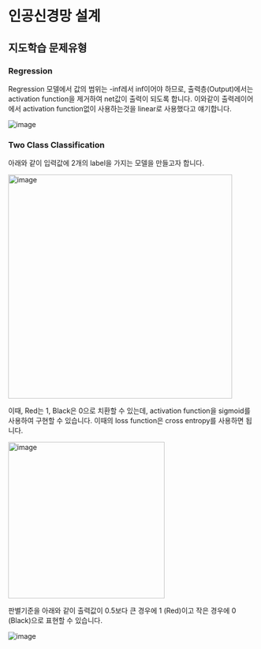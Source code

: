 # 인공신경망 설계

## 지도학습 문제유형 

### Regression

Regression 모델에서 값의 범위는 -inf레서 inf이어야 하므로, 출력층(Output)에서는 activation function을 제거하여 net값이 출력이 되도록 합니다. 이와같이 출력레이어에서 activation function없이 사용하는것을 linear로 사용했다고 얘기합니다. 

![image](https://user-images.githubusercontent.com/52392004/187060927-41d2dc0e-fc4d-4e91-b975-9648ae5c9328.png)

### Two Class Classification

아래와 같이 입력값에 2개의 label을 가지는 모델을 만들고자 합니다. 

<img width="454" alt="image" src="https://user-images.githubusercontent.com/52392004/187060971-1e7f7a6b-2a58-45b9-ae1d-3091c97a7832.png">

이때, Red는 1, Black은 0으로 치환할 수 있는데, activation function을 sigmoid를 사용하여 구현할 수 있습니다. 이때의 loss function은 cross entropy를 사용하면 됩니다. 

<img width="317" alt="image" src="https://user-images.githubusercontent.com/52392004/187061056-2fb47fbe-0865-45ec-8884-5f5123feb154.png">

판별기준을 아래와 같이 출력값이 0.5보다 큰 경우에 1 (Red)이고 작은 경우에 0 (Black)으로 표현할 수 있습니다.

![image](https://user-images.githubusercontent.com/52392004/187061053-0ae1250d-09b6-4854-bd1e-ac4cedde5301.png)



